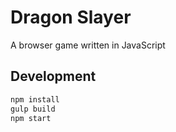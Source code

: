 # Dragon Slayer

A browser game written in JavaScript

## Development

```sh
npm install
gulp build
npm start
```
